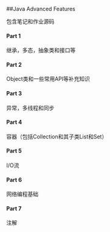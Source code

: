 ##Java Advanced Features

包含笔记和作业源码

#### Part 1

继承，多态，抽象类和接口等



#### Part 2

Object类和一些常用API等补充知识



#### Part 3

异常，多线程和同步



#### Part 4

容器（包括Collection和其子类List和Set）



#### Part 5

I/O流



#### Part 6

网络编程基础



#### Part 7

注解









